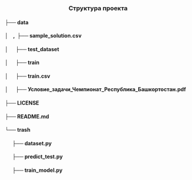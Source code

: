 <h3 align="center">  Структура проекта


<h4 >├── data
<h4 >│     &nbsp;&nbsp;&nbsp,&nbsp;    ├── sample_solution.csv
<h4 >│     &nbsp;&nbsp;&nbsp;&nbsp;     ├── test_dataset
<h4 >│       &nbsp;&nbsp;&nbsp;&nbsp;     ├── train
<h4 >│        &nbsp;&nbsp;&nbsp;&nbsp;    ├── train.csv
<h4 >│         &nbsp;&nbsp;&nbsp;&nbsp;   ├── Условие_задачи_Чемпионат_Республика_Башкортостан.pdf
<h4 >├── LICENSE
<h4 >├── README.md
<h4 >└── trash
    <h4 >&nbsp;&nbsp;&nbsp;&nbsp;&nbsp;  ├── dataset.py
    <h4 >&nbsp;&nbsp;&nbsp;&nbsp;&nbsp;  ├── predict_test.py
    <h4 > &nbsp;&nbsp;&nbsp;&nbsp;&nbsp; ├── train_model.py
